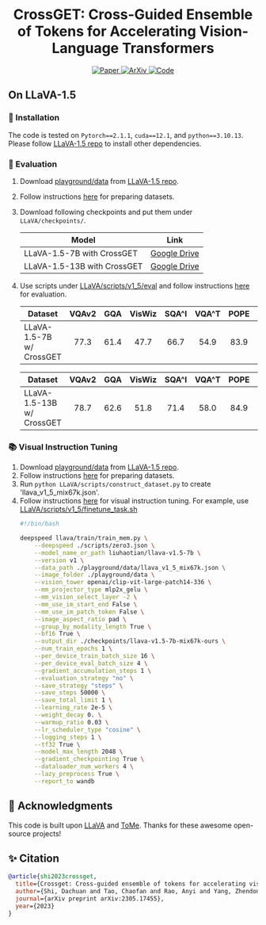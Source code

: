 <div align="center">
<h1>CrossGET: Cross-Guided Ensemble of Tokens for Accelerating Vision-Language Transformers</h1>
</div>

<p align="center">
    <a href="https://arxiv.org/pdf/2305.17455.pdf">
        <img alt="Paper" src="https://img.shields.io/badge/paper-link-blue?logo=quicklook" />
    </a>
    <a href="https://arxiv.org/abs/2305.17455">
        <img alt="ArXiv" src="https://img.shields.io/badge/arXiv-2301.13741-B31B1B?logo=arxiv" />
    </a>
    <a href="https://github.com/sdc17/CrossGET">
        <img alt="Code" src="https://img.shields.io/badge/code-link-181717?logo=github" />
    </a>
</p>

## On LLaVA-1.5

### 🏃 Installation
The code is tested on `Pytorch==2.1.1`, `cuda==12.1`, and `python==3.10.13`. Please follow [LLaVA-1.5 repo](https://github.com/haotian-liu/LLaVA?tab=readme-ov-file#install) to install other dependencies.

### 📑 Evaluation

1. Download [playground/data](https://github.com/haotian-liu/LLaVA/tree/main/playground/data) from [LLaVA-1.5 repo](https://github.com/haotian-liu/LLaVA?tab=readme-ov-file#install).
2. Follow instructions [here](https://github.com/haotian-liu/LLaVA/blob/main/docs/Evaluation.md) for preparing datasets.
3. Download following checkpoints and put them under `LLaVA/checkpoints/`.

    Model | Link | 
    --- | :---: 
    LLaVA-1.5-7B with CrossGET | [Google Drive](https://drive.google.com/drive/folders/1E1Qegfy1yeBUwX6rXW6q6kakb3VPtXxU?usp=sharing)
    LLaVA-1.5-13B with CrossGET | [Google Drive](https://drive.google.com/drive/folders/1EjL-u602_DBLhT9mmfgJj_0uCyQRz8YX?usp=sharing)

4. Use scripts under [LLaVA/scripts/v1_5/eval](https://github.com/sdc17/CrossGET/tree/main/LLaVA/scripts/v1_5/eval) and follow instructions [here](https://github.com/haotian-liu/LLaVA/blob/main/docs/Evaluation.md) for evaluation.

    Dataset | VQAv2 | GQA | VisWiz | SQA^I | VQA^T | POPE | MME | MMB | MMB^CN | SEED^I
    --- | :---: | :---: | :---: | :---: | :---: | :---: | :---: | :---: | :---: | :---: 
    LLaVA-1.5-7B w/ CrossGET | 77.3 | 61.4 | 47.7 | 66.7 | 54.9 | 83.9 | 1510.2 | 64.7 | 55.2 | 64.4
    
    Dataset | VQAv2 | GQA | VisWiz | SQA^I | VQA^T | POPE | MME | MMB | MMB^CN | SEED^I
    --- | :---: | :---: | :---: | :---: | :---: | :---: | :---: | :---: | :---: | :---: 
    LLaVA-1.5-13B w/ CrossGET | 78.7 | 62.6 | 51.8 | 71.4 | 58.0 | 84.9 | 1548.8 | 66.3 | 62.0 | 67.5

### 📚 Visual Instruction Tuning

1. Download [playground/data](https://github.com/haotian-liu/LLaVA/tree/main/playground/data) from [LLaVA-1.5 repo](https://github.com/haotian-liu/LLaVA?tab=readme-ov-file#install).
2. Follow instructions [here](https://github.com/haotian-liu/LLaVA?tab=readme-ov-file#visual-instruction-tuning) for preparing datasets.
3. Run `python LLaVA/scripts/construct_dataset.py` to create 'llava_v1_5_mix67k.json'.
4. Follow instructions [here](https://github.com/haotian-liu/LLaVA/tree/main?tab=readme-ov-file#visual-instruction-tuning) for visual instruction tuning. For example, use [LLaVA/scripts/v1_5/finetune_task.sh](https://github.com/sdc17/CrossGET/blob/main/LLaVA/scripts/v1_5/finetune_task.sh)
    ```bash
    #!/bin/bash
    
    deepspeed llava/train/train_mem.py \
        --deepspeed ./scripts/zero3.json \
        --model_name_or_path liuhaotian/llava-v1.5-7b \
        --version v1 \
        --data_path ./playground/data/llava_v1_5_mix67k.json \
        --image_folder ./playground/data \
        --vision_tower openai/clip-vit-large-patch14-336 \
        --mm_projector_type mlp2x_gelu \
        --mm_vision_select_layer -2 \
        --mm_use_im_start_end False \
        --mm_use_im_patch_token False \
        --image_aspect_ratio pad \
        --group_by_modality_length True \
        --bf16 True \
        --output_dir ./checkpoints/llava-v1.5-7b-mix67k-ours \
        --num_train_epochs 1 \
        --per_device_train_batch_size 16 \
        --per_device_eval_batch_size 4 \
        --gradient_accumulation_steps 1 \
        --evaluation_strategy "no" \
        --save_strategy "steps" \
        --save_steps 50000 \
        --save_total_limit 1 \
        --learning_rate 2e-5 \
        --weight_decay 0. \
        --warmup_ratio 0.03 \
        --lr_scheduler_type "cosine" \
        --logging_steps 1 \
        --tf32 True \
        --model_max_length 2048 \
        --gradient_checkpointing True \
        --dataloader_num_workers 4 \
        --lazy_preprocess True \
        --report_to wandb
    ```

## 💬 Acknowledgments
This code is built upon <a href="https://github.com/haotian-liu/LLaVA">LLaVA</a> and <a href="https://github.com/facebookresearch/ToMe">ToMe</a>. Thanks for these awesome open-source projects!


## ✨ Citation
```bibtex
@article{shi2023crossget,
  title={Crossget: Cross-guided ensemble of tokens for accelerating vision-language transformers},
  author={Shi, Dachuan and Tao, Chaofan and Rao, Anyi and Yang, Zhendong and Yuan, Chun and Wang, Jiaqi},
  journal={arXiv preprint arXiv:2305.17455},
  year={2023}
}
```

